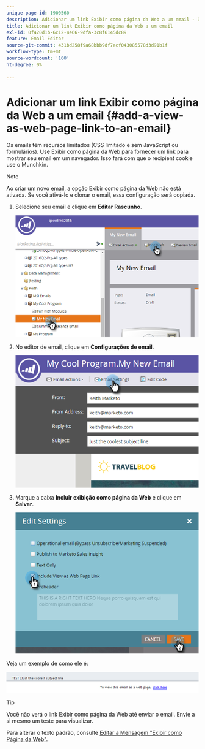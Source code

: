 ```yaml
---
unique-page-id: 1900560
description: Adicionar um link Exibir como página da Web a um email - Documentação do Marketo - Documentação do produto
title: Adicionar um link Exibir como página da Web a um email
exl-id: 0f420d1b-6c12-4e66-9dfa-3c8f6145dc89
feature: Email Editor
source-git-commit: 431bd258f9a68bbb9df7acf043085578d3d91b1f
workflow-type: tm+mt
source-wordcount: '160'
ht-degree: 0%

---
```


# Adicionar um link Exibir como página da Web a um email {#add-a-view-as-web-page-link-to-an-email}

Os emails têm recursos limitados (CSS limitado e sem JavaScript ou formulários). Use Exibir como página da Web para fornecer um link para mostrar seu email em um navegador. Isso fará com que o recipient cookie use o Munchkin.

>[!NOTE]
>
>Ao criar um novo email, a opção Exibir como página da Web não está ativada. Se você ativá-lo e clonar o email, essa configuração será copiada.

1. Selecione seu email e clique em **Editar Rascunho**.

   ![](assets/one-5.png)

1. No editor de email, clique em **Configurações de email**.

   ![](assets/two-5.png)

1. Marque a caixa **Incluir exibição como página da Web** e clique em **Salvar**.

   ![](assets/three-4.png)

Veja um exemplo de como ele é:

![](assets/four-3.png)

>[!TIP]
>
>Você não verá o link Exibir como página da Web até enviar o email. Envie a si mesmo um teste para visualizar.

Para alterar o texto padrão, consulte [Editar a Mensagem &quot;Exibir como Página da Web&quot;](/help/marketo/product-docs/administration/email-setup/edit-the-view-as-web-page-message.md).
